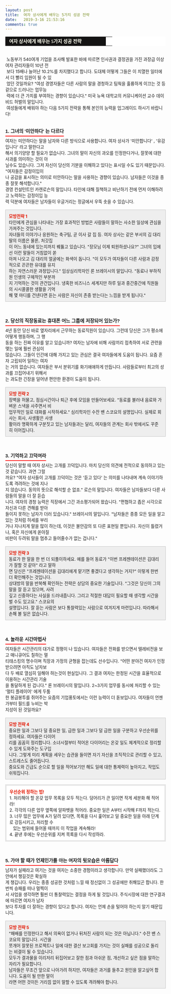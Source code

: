 ```yaml
---
layout: post
title:  여자 상사에게 배우는 5가지 성공 전략
date:   2019-3-16 21:53:16
comments: true
---
```




<div><table width="99%" bgcolor="#ffffff" cellspacing="1" cellpadding="2"><tbody><tr><td width="300" bgcolor="#141313" style-="border-bottom:#141313 1px solid; border-left:#141313 1px solid; border-top:#141313 1px solid; &#13;&#10;border-right:#141313 1px solid"><span style="color: rgb(0, 0, 0); font-family: 맑은 고딕, dotum, verdana; font-size: 11pt;"><strong><span syle="font-size:11pt"><font color="#fffff0">&nbsp;여자 상사에게 배우는 5가지 성공 전략</font></span></strong></span></td><td style="border-width: 0px 0px 1px; border-style: solid; border-color: rgb(255, 255, 255) rgb(255, 255, 255) rgb(20, 19, 19);"><span style="font-size: 11pt;"><font color="#000000">&nbsp;</font></span></td></tr></tbody></table><span style="font-size: 10pt;">﻿<br>&nbsp;노동부가 540여개 기업을 조사해 발표한 바에 따르면 인사권과 결정권을 가진 과장급 이상 여자 관리자들이 10년 전<br>&nbsp;보다 15배나 늘어난 10.2%를 차지했다고 합니다. 도대체 어떻게 그들은 이 치열한 일터에서 더 빨리 임원이 될 수 있<br>&nbsp;었던 것일까요? "여성 경영자들은 다른 사람의 말을 경청하고 팀웍을 훌륭하게 이끄는 것 등 겉으로 드러나는 업무능<br>&nbsp;력에 더 큰 가치를 부여하는 경향이 있습니다." 미국 뉴욕 대학교의 커뮤니케이션 교수 데이비드 허벌의 말입니다.<br> &nbsp;여성들에게 배워야 하는 다음 5가지 전략을 통해 본인의 능력을 업그레이드 하시기 바랍니다!<br><br></span><br><h3 style="font: bold 11pt/normal 맑은 고딕, Dotum, Sans-serif; margin: 0px; padding: 0px 0px 5px; border-bottom-color: rgb(255, 0, 0); border-bottom-width: 2px; border-bottom-style: solid; float: left; font-size-adjust: none; font-stretch: normal;">1. 그녀의 '미안하다' 는 다르다</h3><span style="font-size: 10pt;">﻿<br><br>여자는 미안하다는 말을 남자와 다른 방식으로 사용합니다. 여자 상사가 '미안합니다' , '유감입니다' 라고 말한다고 <br> 해서 의기양양 할 필요가 없습니다. 그녀의 말이 자신의 과오를 인정한다거나, 잘못에 대한 사과를 의미하는 것이 아<br> 닐수도 있습니다. 그저 자신이 당신의 기분을 이해하고 있다는 표시일 수도 있기 때문입니다. "여자들은 감정이입이<br> 나 공감을 표시하는 의미로 미안하다는 말을 사용하는 경향이 있습니다. 남자들은 이것을 종종 잘못 해석합니다." <br>경영 컨설턴트인 카렌로슨의 말입니다. 타인에 대해 질책하고 비난하기 전에 먼저 이해하려고 노력하는 감정이입 능<br> 력 덕분에 여자들은 남자들이 우글거리는 정글에서 우뚝 솟을 수 있습니다.<br><div><br><div class="txc-textbox" style="padding: 10px; border: 1px solid rgb(193, 193, 193); border-image: none; background-color: rgb(238, 238, 238);"><strong><font color="#e31600">모방전략 1</font></strong><br>타인에게 관심을 나타내는 가장 효과적인 방법은 사람들이 말하는 사소한 일상에 관심을 가져주는 것입니다. <br>자녀들의 이야기나 응원하는 축구팀, 곧 이사 갈 집 등. 여자 상사는 같은 부서의 김 대리 딸의 이름은 물론, 처갓집<br> 이 어느 동네에 있는지까지 꿰뚫고 있습니다. "장모님 이제 퇴원하셨나요?" 그녀의 입에선 이런 말들이 거침없이 쏟<br> 아져 나오고 김 대리의 얼굴에는 화색이 돕니다. "이 모두가 여자들이 다른 사람과 감정적으로 끈끈한 유대를 유지<br> 하는 자연스러운 과정입니다." 임상심리학자인 론 브레이시의 말입니다. "동료나 부하직원 인생의 구체적인 부분까<br> 지 기억하는 것이 관건입니다. 냉혹한 비즈니스 세계지만 하루 일과 중간중간에 직원들의 시시콜콜한 생활을 기억<br> 해 몇 마디를 건넨다면 듣는 사람은 자신이 존중 받는다는 느낌을 받게 됩니다."<br></div><br><br><br><h3 style="font: bold 11pt/normal 맑은 고딕, Dotum, Sans-serif; margin: 0px; padding: 0px 0px 5px; border-bottom-color: rgb(255, 0, 0); border-bottom-width: 2px; border-bottom-style: solid; float: left; font-size-adjust: none; font-stretch: normal;">2. 당신의 직장동료는 휴대폰 어느 그룹에 저장되어 있는가?</h3><span style="font-size: 10pt;">﻿<br></span><br>4년 동안 당신 바로 옆자리에서 근무하는 동료직원이 있습니다. 그런데 당신은 그가 평소에 어떻게 행동하며, 그 행<br> 동을 하는 진짜 이유를 알고 있습니까? 여자는 남자에 비해 사람끼리 접촉하여 서로 관련을 맺는 일에 훨씬 관심이 <br> 많습니다. 그들이 인간에 대해 가지고 있는 관심은 결국 여자들에게 도움이 됩니다. 요즘 혼자 고립되어 일하는 여자<br> 는 거의 없습니다. 여자들은 부서 분위기를 화기애애하게 만듭니다. 사람들로부터 최고의 성과를 끄집어내기 위해서<br> 는 과도한 긴장을 덜어낸 편안한 환경이 도움이 됩니다. <br><br><div class="txc-textbox" style="padding: 10px; border: 1px solid rgb(193, 193, 193); border-image: none; background-color: rgb(238, 238, 238);"><strong><font color="#e31600">모방 전략 2 </font></strong><br>장벽을 허물고, 점심시간이나 퇴근 후에 모임을 만들어보세요. "동료를 불러내 음료와 가벼운 스낵을 사주면서 비<br> 업무적인 일로 대화를 시작하세요." 심리학자인 수잔 밴 스코요의 설명입니다. 실제로 회사는 회사, 사생활은 사생<br> 활이라 명확하게 구분짓고 있는 남자들과는 달리, 여자들의 관계는 회사 밖에서도 꾸준히 이어집니다. <br></div><br><br><br><h3 style="font: bold 11pt/normal 맑은 고딕, Dotum, Sans-serif; margin: 0px; padding: 0px 0px 5px; border-bottom-color: rgb(255, 0, 0); border-bottom-width: 2px; border-bottom-style: solid; float: left; font-size-adjust: none; font-stretch: normal;">3. 기억하고 끄덕여라</h3><span style="font-size: 10pt;">﻿<br></span><br>당신이 말할 때 여자 상사는 고개를 끄덕입니다. 마치 당신의 의견에 전적으로 동의하고 있는 것 같습니다. 과연 그럴<br> 까요? "여자 상사들이 고개를 끄덕이는 것은 '듣고 있다' 는 의미를 나타내며 계속 이야기하도록 격려하는 것에 지나<br> 지 않습니다. 동의의 뜻으로 해석할 순 없죠." 로슨의 말입니다. 여자들은 남자들보다 다른 사람들의 말을 더 잘 듣습<br> 니다. 여자의 경청 능력은 직장에서 그간 과소평가되어 왔습니다. "편협하고 좁은 시각으로 자신과 다른 견해를 받아<br> 들이지 못하는 남자가 더러 있습니다." 브레이시의 말입니다. "남자들은 종종 모든 일을 알고있는 것처럼 허세를 부리<br> 거나 지나치게 말을 많이 하는데, 이것은 불안감의 또 다른 표현일 뿐입니다. 자신이 틀렸거나, 혹은 자신에게 쏟아질 <br> 비판이 두려워 말을 멈추고 들어줄수가 없는 겁니다." <br><br><div class="txc-textbox" style="padding: 10px; border: 1px solid rgb(193, 193, 193); border-image: none; background-color: rgb(238, 238, 238);"><strong><font color="#e31600">모방 전략 3 </font></strong><br>동료가 한 말을 한 번 더 되풀이하세요. 예를 들어 동료가 "이번 프레젠테이션은 김대리가 잘할 것 같아" 라고 말하<br> 면 당신은 "프레젠테이션을 김대리에게 맡기면 좋겠다고 생각하는 거지?" 이렇게 한번 더 확인해주는 것입니다. <br>상대방의 말을 반복해 확인하는 전략은 상담의 중요한 기술입니다. "그것은 당신이 그의 말을 잘 듣고 있으며, 사려<br> 깊고 신중하다는 사실을 드러내줍니다. 그리고 적절한 대답이 필요할 때 생각할 시간을 벌 수도 있고요." 스코요의 <br> 설명입니다. 잘 듣는 사람은 보다 통찰력있는 사람으로 여겨지게 마련입니다. 따라해서 손해 볼 일은 없습니다.<br></div><br><br><br><h3 style="font: bold 11pt/normal 맑은 고딕, Dotum, Sans-serif; margin: 0px; padding: 0px 0px 5px; border-bottom-color: rgb(255, 0, 0); border-bottom-width: 2px; border-bottom-style: solid; float: left; font-size-adjust: none; font-stretch: normal;">4. 놀라운 시간마법사</h3><span style="font-size: 10pt;">﻿<br></span><br>여자들은 시간관리의 대가로 정평이 나 있습니다. 여자들은 전화를 받으면서 텔레비전을 보고 매니큐어도 칠하는 멀<br> 티태스킹의 명수이며 직장과 가정의 균형을 잡는데도 선수입니다. "어떤 분야건 여자가 인정받으려면 아직도 남자보<br> 다 두 배로 열심히 일해야 하는것이 현실입니다. 그 결과 여자는 한정된 시간을 효율적으로 이용하는 시간관리 기술<br> 을 통달하게 된 겁니다." 론 브레이시의 말입니다. 2~3가지 업무를 동시에 처리할 수 있는 '멀티 플레이어' 에게 두툼<br> 한 봉급봉투를 쥐어주는 요즘의 기업풍토에서는 이런 능력이 더 돋보입니다. 여자들이 언젠가부터 필드를 누비는 박<br> 지성이 된 것일까요?<br><br><div class="txc-textbox" style="padding: 10px; border: 1px solid rgb(193, 193, 193); border-image: none; background-color: rgb(238, 238, 238);"><strong><font color="#e31600">모방 전략 4 </font></strong><br>중요한 일과 그보다 덜 중요한 일, 급한 일과 그보다 덜 급한 일을 구분하고 우선순위를 정하세요. 여자들은 다이어<br> 리를 꼼꼼히 정리합니다. 소녀시절부터 적어온 다이어리는 온갖 일도 체계적으로 정리할 수 있게 도와주는 도구입<br> 니다. 그렇게 미리 계획을 세우는 습관을 들이면 자기 자신을 조직적으로 관리할 수 있고, 스트레스도 줄어듭니다. <br>중요도와 긴급도 순으로 할 일을 적어보기만 해도 일에 대한 통제력이 높아지고, 작업도 쉬워집니다.<br></div><br><div class="txc-textbox" style="padding: 10px; border: 3px double rgb(203, 203, 203); border-image: none; background-color: rgb(255, 255, 255);"><strong><font color="#e31600">우선순위 정하는 법!</font></strong><br><span style="font-size: 10pt;">1. 처리해야 할 온갖 업무 목록을 모두 적는다. 덩어리가 큰 일이면 작게 세분화 해 적어라!<br>2. 각각의 다른 업무 옆쪽에 알파벳을 적어라. 중요한 일은 A부터 시작해 F까지 적는다.<br>3. 너무 많은 업무에 A가 달려 있다면, 목록을 다시 훑어보고 덜 중요한 일을 아래 단계로 강등시키고,&nbsp;처리할 수&nbsp;<br> &nbsp;&nbsp;&nbsp;있는 범위에&nbsp;들어올 때까지 이 작업을 계속해라!<br>4.&nbsp;끝낸 후에는 우선순위를 지켜 목록을 다시 작성하라.</span><br></div></div><div><div><div></div></div></div></span></div><div><span style="font-size: 10pt;"><strong><br><br><br></strong> <h3 style="font: bold 11pt/normal 맑은 고딕, Dotum, Sans-serif; margin: 0px; padding: 0px 0px 5px; border-bottom-color: rgb(255, 0, 0); border-bottom-width: 2px; border-bottom-style: solid; float: left; font-size-adjust: none; font-stretch: normal;">5. 가야 할 때가 언제인가를 아는 여자의 뒷모습은 아름답다</h3><span style="font-size: 10pt;"><strong>﻿<br><br></strong>남자가 실패라고 여기는 것을 여자는 소중한 경험이라고 생각합니다. 만약 실패했더라도 그 안에서 챙길것은 확실하<br> 게 챙깁니다. 우리는 종종 성공한 것처럼 느낄 때 정신없이 그 성공에만 취해있곤 합니다. 한번씩 승패를 떠나 멀찍이<br> 서 사업을 생각하면 훨씬 더 통찰력있는 결정을 하게 될 것입니다. 주식시장에 대한 연구결과에 따르면 여자가 남자<br> 보다 투자를 더 잘하는 경향이 있다고 합니다. 여자는 언제 손을 털어야 하는지 알기 때문입니다.<br><br><div class="txc-textbox" style="padding: 10px; border: 1px solid rgb(193, 193, 193); border-image: none; background-color: rgb(238, 238, 238);"><strong><font color="#e31600">모방 전략 5<br></font></strong>"패배를 인정한다고 해서 의욕이 없거나 뒤처진 사람이 되는 것은 아닙니다." 수잔 밴 스코요의 말입니다. 시간을 <br> 쪼개어 잘못된 프로젝트나 일에 대한 결산 보고회를 가지는 것이 실패를 성공으로 돌리는 비결이 될 수 있습니다. <br>모두가 결과물을 이리저리 뒤집어보고 잘한 점과 아쉬운 점, 개선하고 싶은 점을 말하는 자리가 필요합니다. <br>남자들은 무조건 앞으로 나아가려 하지만, 여자들은 과거를 들추고 원인을 알고싶어 합니다. 도움이 될 만한 말이<br> 라면 어떤 것이든 거리낌 없이 말할 수 있도록 격려해야 합니다.</div></span></span></div><p><br></p>